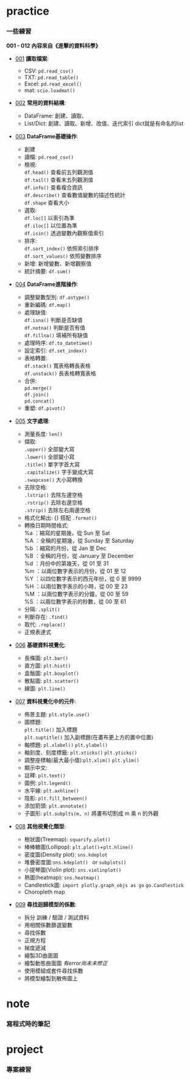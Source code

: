 # practice
### 一些練習
**001 - 012 內容來自《進擊的資料科學》**
* [001](https://github.com/ching0819/my-library/blob/master/practice/practice_001.ipynb) **讀取檔案**: 
    * CSV: `pd.read_csv()`
    * TXT: `pd.read_table()`
    * Excel: `pd.read_excel()`
    * mat: `scio.loadmat()`
    
* [002](https://github.com/ching0819/my-library/blob/master/practice/practice_002.ipynb) **常用的資料結構**: 
    * DataFrame: 創建、讀取、
    * List/Dict: 創建、讀取、新增、改值、迭代索引
      dict就是有命名的list
     
* [003](https://github.com/ching0819/my-library/blob/master/practice/practice_003.ipynb) **DataFrame基礎操作**: 
    * 創建
    * 讀檔: `pd.read_csv()`
    * 檢視:  
    `df.head()` 查看前五列觀測值  
    `df.tail()` 查看末五列觀測值  
    `df.info()` 查看複合資訊  
    `df.describe()` 查看數值變數的描述性統計  
    `df.shape` 查看大小  
    * 選取:   
    `df.loc[]` 以索引為準  
    `df.iloc[]` 以位置為準  
    `df.isin()` 透過變數內觀察值索引  
    * 排序:   
    `df.sort_index()` 依照索引排序  
    `df.sort_values()` 依照變數排序  
    * 新增: 新增變數、新增觀察值
    * 統計摘要: `df.sum()`
    
* [004](https://github.com/ching0819/my-library/blob/master/practice/practice_004.ipynb) **DataFrame進階操作**: 
    * 調整變數型別: `df.astype()`
    * 重新編碼: `df.map()`
    * 處理缺值:   
    `df.isna()` 判斷是否缺值  
    `df.notna()` 判斷是否有值  
    `df.fillna()` 填補所有缺值  
    * 處理時序: `df.to_datetime()`
    * 設定索引: `df.set_index()`
    * 表格轉置:   
    `df.stack()` 寬表格轉長表格  
    `df.unstack()` 長表格轉寬表格  
    * 合併:   
    `pd.merge()`   
    `df.join()`   
    `pd.concat()`  
    * 重塑: `df.pivot()`
* [005](https://github.com/ching0819/my-library/blob/master/practice/practice_005.ipynb) **文字處理**: 
    * 測量長度: `len()`
    * 擷取:   
    `.upper()` 全部變大寫  
    `.lower()` 全部變小寫  
    `.title()` 單字字首大寫  
    `.capitalize()` 字手變成大寫  
    `.swapcase()` 大小寫轉換  
    * 去除空格:   
    `.lstrip()` 去除左邊空格  
    `.rstrip()` 去除右邊空格  
    `.strip()` 去除左右兩邊空格  
    * 格式化輸出: {} 搭配 `.format()`
    * 轉換日期時間格式:   
    %a ：縮寫的星期幾，從 Sun 至 Sat  
    %A ：全稱的星期幾，從 Sunday 至 Saturday  
    %b ：縮寫的月份，從 Jan 至 Dec  
    %B ：全稱的月份，從 January 至 December  
    %d ：月份中的第幾天，從 01 至 31  
    %m ：以兩位數字表示的月份，從 01 至 12  
    %Y ：以四位數字表示的西元年份，從 0 至 9999  
    %H ：以兩位數字表示的小時，從 00 至 23  
    %M ：以兩位數字表示的分鐘，從 00 至 59  
    %S ：以兩位數字表示的秒數，從 00 至 61  
    * 分隔: `.split()`
    * 判斷存在: `.find()`
    * 取代: `.replace()`
    * 正規表達式
* [006](https://github.com/ching0819/my-library/blob/master/practice/practice_006.ipynb) **基礎資料視覺化**: 
    * 長條圖: `plt.bar()`
    * 直方圖: `plt.hist()`
    * 盒鬚圖: `plt.boxplot()`
    * 散點圖: `plt.scatter()`
    * 線圖: `plt.line()`
* [007](https://github.com/ching0819/my-library/blob/master/practice/practice_007.ipynb) **資料視覺化中的元件**: 
    * 佈景主題: `plt.style.use()`
    * 圖標題:   
    `plt.title()` 加入標題  
    `plt.suptitle()` 加入副標題(在畫布更上方的置中位置)  
    * 軸標題: `pl.xlabel()` `plt.ylabel()`
    * 軸刻度、刻度標籤: `plt.xticks()` `plt.yticks()`
    * 調整座標軸(最大最小值):`plt.xlim()` `plt.ylim()` 
    * 顯示中文:
    * 註釋: `plt.text()`
    * 圖例: `plt.legend()`
    * 水平線: `plt.axhline()`
    * 陰影: `plt.fill_between()`
    * 添加箭頭: `plt.annotate()`
    * 子圖形: `plt.subplts(m, n)` 將畫布切割成 m 乘 n 的外觀
* [008](https://github.com/ching0819/my-library/blob/master/practice/practice_008.ipynb) **其他視覺化類型**: 
    * 樹狀圖(Treemap): `squarify.plot()`
    * 棒棒糖圖(Lollipop): `plt.plot()`+`plt.hline()`
    * 密度圖(Density plot): `sns.kdeplot` 
    * 堆疊密度圖:`sns.kdeplot() ` or `subplots()`
    * 小提琴圖(Violin plot): `sns.violinplot() `
    * 熱圖(heatmap): `sns.heatmap()`
    * Candlestick圖: `import plotly.graph_objs as go` `go.Candlestick`
    * Choropleth map

* [009](https://github.com/ching0819/my-library/blob/master/practice/practice_009.ipynb) **尋找迴歸模型的係數**: 
    * 拆分 訓練 / 驗證 / 測試資料
    * 用相關係數篩選變數
    * 尋找係數
    * 正規方程
    * 梯度遞減
    * 繪製3D曲面圖
    * 繪製動態曲面圖 *有error尚未未修正*
    * 使用模組或套件尋找係數
    * 將模型繪製到散佈圖上



# note
### 寫程式時的筆記




# project
### 專案練習
